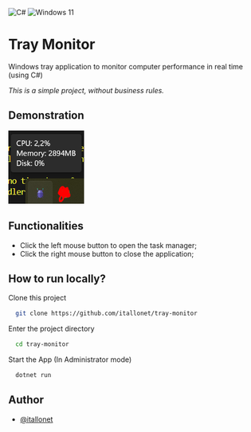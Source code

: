 ![C#](https://img.shields.io/badge/c%23-%23239120.svg?style=for-the-badge&logo=csharp&logoColor=white) ![Windows 11](https://img.shields.io/badge/Windows%2011-%230079d5.svg?style=for-the-badge&logo=Windows%2011&logoColor=white)

# Tray Monitor

Windows tray application to monitor computer performance in real time (using C#)

_This is a simple project, without business rules._

## Demonstration

![Preview](https://github.com/itallonet/tray-monitor/blob/master/Examples/demo.png)

## Functionalities

- Click the left mouse button to open the task manager;
- Click the right mouse button to close the application;


## How to run locally?

Clone this project

```bash
  git clone https://github.com/itallonet/tray-monitor
```

Enter the project directory

```bash
  cd tray-monitor
```

Start the App (In Administrator mode)

```bash
  dotnet run
```


## Author

- [@itallonet](https://www.github.com/itallonet)
